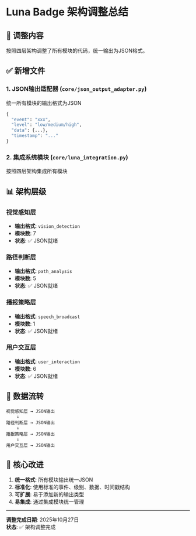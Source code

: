 # Luna Badge 架构调整总结

## 📐 调整内容

按照四层架构调整了所有模块的代码，统一输出为JSON格式。

## ✅ 新增文件

### 1. JSON输出适配器 (`core/json_output_adapter.py`)
统一所有模块的输出格式为JSON

```python
{
  "event": "xxx",
  "level": "low/medium/high",
  "data": {...},
  "timestamp": "..."
}
```

### 2. 集成系统模块 (`core/luna_integration.py`)
按照四层架构集成所有模块

## 📊 架构层级

### 视觉感知层
- **输出格式**: `vision_detection`
- **模块数**: 7
- **状态**: ✅ JSON就绪

### 路径判断层
- **输出格式**: `path_analysis`
- **模块数**: 5
- **状态**: ✅ JSON就绪

### 播报策略层
- **输出格式**: `speech_broadcast`
- **模块数**: 1
- **状态**: ✅ JSON就绪

### 用户交互层
- **输出格式**: `user_interaction`
- **模块数**: 6
- **状态**: ✅ JSON就绪

## 🔄 数据流转

```
视觉感知层 → JSON输出
    ↓
路径判断层 → JSON输出
    ↓
播报策略层 → JSON输出
    ↓
用户交互层 → JSON输出
```

## 🎯 核心改进

1. **统一格式**: 所有模块输出统一JSON
2. **标准化**: 使用标准的事件、级别、数据、时间戳结构
3. **可扩展**: 易于添加新的输出类型
4. **易集成**: 通过集成模块统一管理

---

**调整完成日期**: 2025年10月27日  
**状态**: ✅ 架构调整完成
